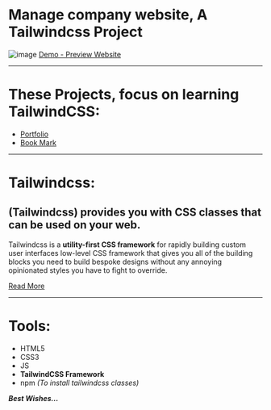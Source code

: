 # Manage company website,  A **Tailwindcss** Project

![image](https://github.com/WajdWael/tailwindcss-project2/assets/81550668/6f8ab8bd-9316-4c15-b268-be2456db08a3)
[Demo - Preview Website](https://wajdwael.github.io/tailwindcss-project2/)

---

# These Projects, focus on learning TailwindCSS:
- [Portfolio](https://github.com/WajdWael/tailwindcss-project3/tree/master)
- [Book Mark](https://github.com/WajdWael/tailwindcss-project/)

---


# Tailwindcss:

## (Tailwindcss) provides you with CSS classes that can be used on your web.
Tailwindcss is a **utility-first CSS framework** for rapidly building custom user interfaces low-level CSS framework that gives you all of the building blocks you need to build bespoke designs without any annoying opinionated styles you have to fight to override. 


[Read More](https://www.geeksforgeeks.org/introduction-to-tailwind-css/)

---

# Tools:
- HTML5
- CSS3
- JS
- **TailwindCSS Framework**
- npm _(To install tailwindcss classes)_

**_Best Wishes..._**
